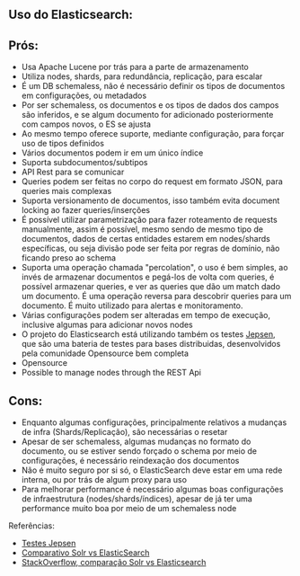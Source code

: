 Uso do Elasticsearch:
----

Prós:
----

* Usa Apache Lucene por trás para a parte de armazenamento
* Utiliza nodes, shards, para redundância, replicação, para escalar
* É um DB schemaless, não é necessário definir os tipos de documentos em configurações, ou metadados
* Por ser schemaless, os documentos e os tipos de dados dos campos são inferidos, e se algum documento for adicionado posteriormente com campos novos, o ES se ajusta
* Ao mesmo tempo oferece suporte, mediante configuração, para forçar uso de tipos definidos
* Vários documentos podem ir em um único índice
* Suporta subdocumentos/subtipos
* API Rest para se comunicar
* Queries podem ser feitas no corpo do request em formato JSON, para queries mais complexas
* Suporta versionamento de documentos, isso também evita document locking ao fazer queries/inserções
* É possível utilizar parametrização para fazer roteamento de requests manualmente, assim é possível, mesmo sendo de mesmo tipo de documentos, dados de certas entidades estarem em nodes/shards específicas, ou seja divisão pode ser feita por regras de domínio, não ficando preso ao schema
* Suporta uma operação chamada "percolation", o uso é bem simples, ao invés de armazenar documentos e pegá-los de volta com queries, é possível armazenar queries, e ver as queries que dão um match dado um documento. É uma operação reversa para descobrir queries para um documento. É muito utilizado para alertas e monitoramento.
* Várias configurações podem ser alteradas em tempo de execução, inclusive algumas para adicionar novos nodes
* O projeto do Elasticsearch está utilizando também os testes [Jepsen][JEPSEN], que são uma bateria de testes para bases distribuidas, desenvolvidos pela comunidade Opensource bem completa
* Opensource
* Possible to manage nodes through the REST Api

Cons:
----

* Enquanto algumas configurações, principalmente relativos a mudanças de infra (Shards/Replicação), são necessárias o resetar
* Apesar de ser schemaless, algumas mudanças no formato do documento, ou se estiver sendo forçado o schema por meio de configurações, é necessário reindexação dos documentos
* Não é muito seguro por si só, o ElasticSearch deve estar em uma rede interna, ou por trás de algum proxy para uso
* Para melhorar performance é necessário algumas boas configurações de infraestrutura (nodes/shards/índices), apesar de já ter uma performance muito boa por meio de um schemaless node

Referências:
* [Testes Jepsen][JEPSEN]
* [Comparativo Solr vs ElasticSearch][SOLR-ES1]
* [StackOverflow, comparação Solr vs Elasticsearch][SOLR-ES1]

[JEPSEN]:https://aphyr.com/posts/317-call-me-maybe-elasticsearch
[SOLR-ES1]:http://solr-vs-elasticsearch.com/
[SOLR-ES2]:http://stackoverflow.com/questions/10213009/solr-vs-elasticsearch

